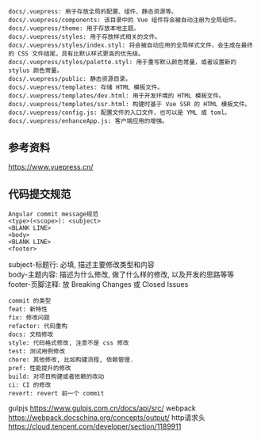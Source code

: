 
##

    docs/.vuepress: 用于存放全局的配置、组件、静态资源等。
    docs/.vuepress/components: 该目录中的 Vue 组件将会被自动注册为全局组件。
    docs/.vuepress/theme: 用于存放本地主题。
    docs/.vuepress/styles: 用于存放样式相关的文件。
    docs/.vuepress/styles/index.styl: 将会被自动应用的全局样式文件，会生成在最终的 CSS 文件结尾，具有比默认样式更高的优先级。
    docs/.vuepress/styles/palette.styl: 用于重写默认颜色常量，或者设置新的 stylus 颜色常量。
    docs/.vuepress/public: 静态资源目录。
    docs/.vuepress/templates: 存储 HTML 模板文件。
    docs/.vuepress/templates/dev.html: 用于开发环境的 HTML 模板文件。
    docs/.vuepress/templates/ssr.html: 构建时基于 Vue SSR 的 HTML 模板文件。
    docs/.vuepress/config.js: 配置文件的入口文件，也可以是 YML 或 toml。
    docs/.vuepress/enhanceApp.js: 客户端应用的增强。
    
## 参考资料
https://www.vuepress.cn/
    
## 代码提交规范

```
Angular commit message规范
<type>(<scope>): <subject>
<BLANK LINE>
<body>
<BLANK LINE>
<footer>
```

subject-标题行: 必填, 描述主要修改类型和内容<br/>
body-主题内容: 描述为什么修改, 做了什么样的修改, 以及开发的思路等等<br/>
footer-页脚注释: 放 Breaking Changes 或 Closed Issues<br/>

    commit 的类型
    feat: 新特性
    fix: 修改问题
    refactor: 代码重构
    docs: 文档修改
    style: 代码格式修改, 注意不是 css 修改
    test: 测试用例修改
    chore: 其他修改, 比如构建流程, 依赖管理.
    pref: 性能提升的修改
    build: 对项目构建或者依赖的改动
    ci: CI 的修改
    revert: revert 前一个 commit


gulpjs
https://www.gulpjs.com.cn/docs/api/src/
webpack
https://webpack.docschina.org/concepts/output/
http请求头
https://cloud.tencent.com/developer/section/1189911

